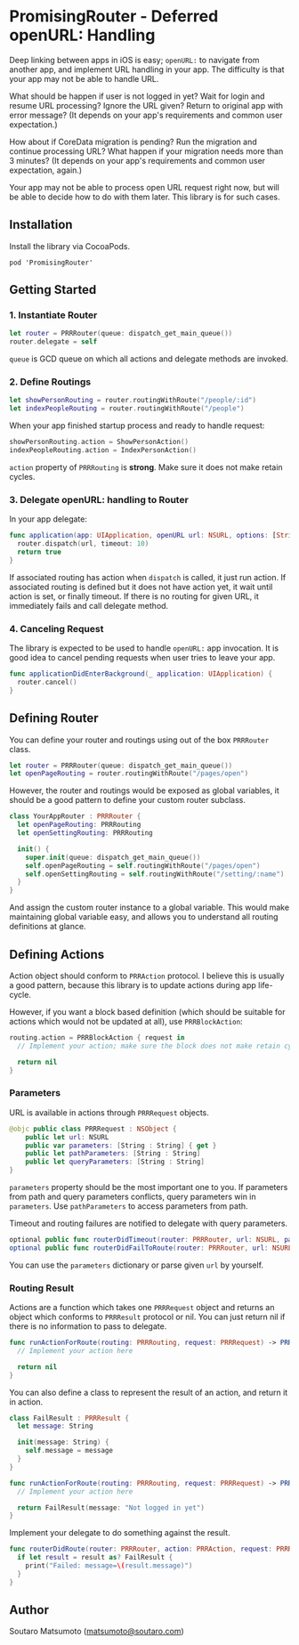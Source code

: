# PromisingRouter - Deferred openURL: Handling

Deep linking between apps in iOS is easy; `openURL:` to navigate from another app, and implement URL handling in your app.
The difficulty is that your app may not be able to handle URL.

What should be happen if user is not logged in yet?
Wait for login and resume URL processing?
Ignore the URL given?
Return to original app with error message?
(It depends on your app's requirements and common user expectation.)

How about if CoreData migration is pending?
Run the migration and continue processing URL?
What happen if your migration needs more than 3 minutes?
(It depends on your app's requirements and common user expectation, again.)

Your app may not be able to process open URL request right now, but will be able to decide how to do with them later.
This library is for such cases.

## Installation

Install the library via CocoaPods.

```
pod 'PromisingRouter'
```

## Getting Started

### 1. Instantiate Router

```swift
let router = PRRRouter(queue: dispatch_get_main_queue())
router.delegate = self
```

`queue` is GCD queue on which all actions and delegate methods are invoked.

### 2. Define Routings

```swift
let showPersonRouting = router.routingWithRoute("/people/:id")
let indexPeopleRouting = router.routingWithRoute("/people")
```

When your app finished startup process and ready to handle request:

```swift
showPersonRouting.action = ShowPersonAction()
indexPeopleRouting.action = IndexPersonAction()
```

`action` property of `PRRRouting` is **strong**. Make sure it does not make retain cycles.

### 3. Delegate openURL: handling to Router

In your app delegate:

```swift
func application(app: UIApplication, openURL url: NSURL, options: [String : AnyObject]) -> Bool {
  router.dispatch(url, timeout: 10)
  return true
}
```

If associated routing has action when `dispatch` is called, it just run action.
If associated routing is defined but it does not have action yet, it wait until action is set, or finally timeout.
If there is no routing for given URL, it immediately fails and call delegate method.

### 4. Canceling Request

The library is expected to be used to handle `openURL:` app invocation.
It is good idea to cancel pending requests when user tries to leave your app.

```swift
func applicationDidEnterBackground(_ application: UIApplication) {
  router.cancel()
}
```

## Defining Router

You can define your router and routings using out of the box `PRRRouter` class.

```swift
let router = PRRRouter(queue: dispatch_get_main_queue())
let openPageRouting = router.routingWithRoute("/pages/open")
```

However, the router and routings would be exposed as global variables, it should be a good pattern to define your custom router subclass.

```swift
class YourAppRouter : PRRRouter {
  let openPageRouting: PRRRouting
  let openSettingRouting: PRRRouting

  init() {
    super.init(queue: dispatch_get_main_queue())
    self.openPageRouting = self.routingWithRoute("/pages/open")
    self.openSettingRouting = self.routingWithRoute("/setting/:name")
  }
}
```

And assign the custom router instance to a global variable.
This would make maintaining global variable easy, and allows you to understand all routing definitions at glance.

## Defining Actions

Action object should conform to `PRRAction` protocol.
I believe this is usually a good pattern, because this library is to update actions during app life-cycle.

However, if you want a block based definition (which should be suitable for actions which would not be updated at all), use `PRRBlockAction`:

```swift
routing.action = PRRBlockAction { request in
  // Implement your action; make sure the block does not make retain cycle

  return nil
}
```

### Parameters

URL is available in actions through `PRRRequest` objects.

```swift
@objc public class PRRRequest : NSObject {
    public let url: NSURL
    public var parameters: [String : String] { get }
    public let pathParameters: [String : String]
    public let queryParameters: [String : String]
}
```

`parameters` property should be the most important one to you.
If parameters from path and query parameters conflicts, query parameters win in `parameters`.
Use `pathParameters` to access parameters from path.

Timeout and routing failures are notified to delegate with query parameters.

```swift
optional public func routerDidTimeout(router: PRRRouter, url: NSURL, parameters: [String : String])
optional public func routerDidFailToRoute(router: PRRRouter, url: NSURL, parameters: [String : String])
```

You can use the `parameters` dictionary or parse given `url` by yourself.

### Routing Result

Actions are a function which takes one `PRRRequest` object and returns an object which conforms to `PRRResult` protocol or nil.
You can just return nil if there is no information to pass to delegate.

```swift
func runActionForRoute(routing: PRRRouting, request: PRRRequest) -> PRRResult? {
  // Implement your action here

  return nil
}
```

You can also define a class to represent the result of an action, and return it in action.

```swift
class FailResult : PRRResult {
  let message: String

  init(message: String) {
    self.message = message
  }
}

func runActionForRoute(routing: PRRRouting, request: PRRRequest) -> PRRResult? {
  // Implement your action here

  return FailResult(message: "Not logged in yet")
}
```

Implement your delegate to do something against the result.

```swift
func routerDidRoute(router: PRRRouter, action: PRRAction, request: PRRRequest, result: PRRResult?) {
  if let result = result as? FailResult {
    print("Failed: message=\(result.message)")
  }
}
```

## Author

Soutaro Matsumoto (matsumoto@soutaro.com)
